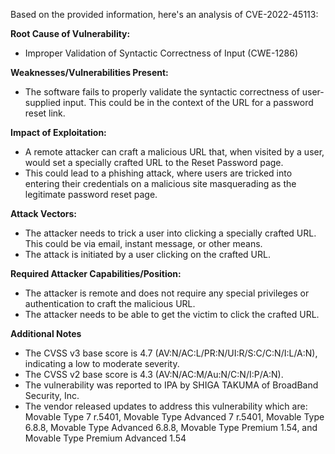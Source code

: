 Based on the provided information, here's an analysis of CVE-2022-45113:

**Root Cause of Vulnerability:**
- Improper Validation of Syntactic Correctness of Input (CWE-1286)

**Weaknesses/Vulnerabilities Present:**
- The software fails to properly validate the syntactic correctness of user-supplied input. This could be in the context of the URL for a password reset link.

**Impact of Exploitation:**
- A remote attacker can craft a malicious URL that, when visited by a user, would set a specially crafted URL to the Reset Password page.
- This could lead to a phishing attack, where users are tricked into entering their credentials on a malicious site masquerading as the legitimate password reset page.

**Attack Vectors:**
- The attacker needs to trick a user into clicking a specially crafted URL. This could be via email, instant message, or other means.
- The attack is initiated by a user clicking on the crafted URL.

**Required Attacker Capabilities/Position:**
- The attacker is remote and does not require any special privileges or authentication to craft the malicious URL.
- The attacker needs to be able to get the victim to click the crafted URL.

**Additional Notes**
- The CVSS v3 base score is 4.7 (AV:N/AC:L/PR:N/UI:R/S:C/C:N/I:L/A:N), indicating a low to moderate severity.
- The CVSS v2 base score is 4.3 (AV:N/AC:M/Au:N/C:N/I:P/A:N).
- The vulnerability was reported to IPA by SHIGA TAKUMA of BroadBand Security, Inc.
- The vendor released updates to address this vulnerability which are: Movable Type 7 r.5401, Movable Type Advanced 7 r.5401, Movable Type 6.8.8, Movable Type Advanced 6.8.8, Movable Type Premium 1.54, and Movable Type Premium Advanced 1.54